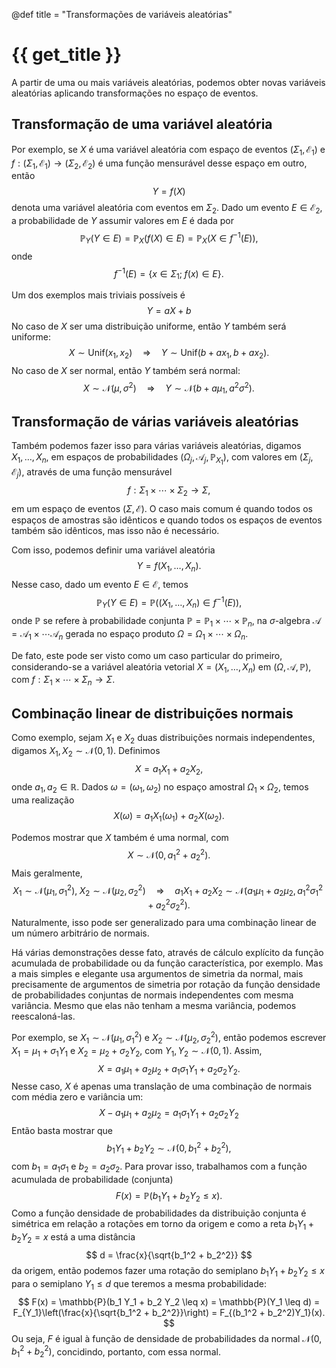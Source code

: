 @def title = "Transformações de variáveis aleatórias"

# {{ get_title }}

A partir de uma ou mais variáveis aleatórias, podemos obter novas variáveis aleatórias aplicando transformações no espaço de eventos.

## Transformação de uma variável aleatória

Por exemplo, se $X$ é uma variável aleatória com espaço de eventos $(\Sigma_1, \mathcal{E_1})$ e $f:(\Sigma_1, \mathcal{E_1}) \rightarrow (\Sigma_2, \mathcal{E_2})$ é uma função mensurável desse espaço em outro, então
$$
Y = f(X)
$$
denota uma variável aleatória com eventos em $\Sigma_2$. Dado um evento $E \in \mathcal{E}_2$, a probabilidade de $Y$ assumir valores em $E$ é dada por
$$
\mathbb{P}_Y(Y \in E) = \mathbb{P}_X(f(X) \in E) = \mathbb{P}_X(X \in f^{-1}(E)),
$$
onde
$$
f^{-1}(E) = \{x \in \Sigma_1; \;f(x)\in E\}.
$$

Um dos exemplos mais triviais possíveis é
$$
Y = aX + b
$$
No caso de $X$ ser uma distribuição uniforme, então $Y$ também será uniforme:
$$
X \sim \mathrm{Unif}(x_1, x_2) \quad \Longrightarrow \quad Y \sim \mathrm{Unif}(b + ax_1, b + ax_2).
$$
No caso de $X$ ser normal, então $Y$ também será normal:
$$
X \sim \mathcal{N}(\mu, \sigma^2) \quad \Longrightarrow \quad Y \sim \mathcal{N}(b + a\mu_1, a^2\sigma^2).
$$

## Transformação de várias variáveis aleatórias

Também podemos fazer isso para várias variáveis aleatórias, digamos $X_1, \ldots, X_n$, em espaços de probabilidades $(\Omega_j, \mathcal{A}_j, \mathbb{P}_{X_1})$, com valores em $(\Sigma_j, \mathcal{E}_j)$, através de uma função mensurável
$$
f: \Sigma_1 \times \cdots \times \Sigma_2 \rightarrow \Sigma,
$$
em um espaço de eventos $(\Sigma, \mathcal{E})$. O caso mais comum é quando todos os espaços de amostras são idênticos e quando todos os espaços de eventos também são idênticos, mas isso não é necessário.

Com isso, podemos definir uma variável aleatória
$$
Y = f(X_1, \ldots, X_n).
$$
Nesse caso, dado um evento $E\in \mathcal{E}$, temos
$$
\mathbb{P}_Y(Y \in E) = \mathbb{P}((X_1, \dots, X_n) \in f^{-1}(E)),
$$
onde $\mathbb{P}$ se refere à probabilidade conjunta $\mathbb{P} = \mathbb{P}_1 \times \cdots \times \mathbb{P}_n$, na $\sigma$-algebra $\mathcal{A} = \mathcal{A}_1 \times \cdots \mathcal{A}_n$ gerada no espaço produto $\Omega = \Omega_1 \times \cdots \times \Omega_n$.

De fato, este pode ser visto como um caso particular do primeiro, considerando-se a variável aleatória vetorial $X = (X_1, \ldots, X_n)$ em $(\Omega, \mathcal{A}, \mathbb{P})$, com $f:\Sigma_1 \times \cdots \times \Sigma_n \rightarrow \Sigma$.

## Combinação linear de distribuições normais

Como exemplo, sejam $X_1$ e $X_2$ duas distribuições normais independentes, digamos $X_1, X_2 \sim \mathcal{N}(0, 1)$. Definimos
$$
X = a_1 X_1 + a_2 X_2,
$$
onde $a_1, a_2 \in \mathbb{R}$. Dados $\omega = (\omega_1, \omega_2)$ no espaço amostral $\Omega_1 \times \Omega_2$, temos uma realização
$$
X(\omega) = a_1 X_1(\omega_1) + a_2 X(\omega_2).
$$

Podemos mostrar que $X$ também é uma normal, com
$$
X \sim \mathcal{N}(0, a_1^2 + a_2^2).
$$
Mais geralmente, 
$$
X_1 \sim \mathcal{N}(\mu_1, \sigma_1^2), \; X_2 \sim \mathcal{N}(\mu_2, \sigma_2^2) \quad \Longrightarrow \quad a_1 X_1 + a_2 X_2 \sim \mathcal{N}(a_1\mu_1 + a_2\mu_2, a_1^2\sigma_1^2 + a_2^2\sigma_2^2).
$$
Naturalmente, isso pode ser generalizado para uma combinação linear de um número arbitrário de normais.

Há várias demonstrações desse fato, através de cálculo explícito da função acumulada de probabilidade ou da função característica, por exemplo. Mas a mais simples e elegante usa argumentos de simetria da normal, mais precisamente de argumentos de simetria por rotação da função densidade de probabilidades conjuntas de normais independentes com mesma variância. Mesmo que elas não tenham a mesma variância, podemos reescaloná-las.

Por exemplo, se $X_1 \sim \mathcal{N}(\mu_1, \sigma_1^2)$ e $X_2 \sim \mathcal{N}(\mu_2, \sigma_2^2)$, então podemos escrever $X_1 = \mu_1 + \sigma_1 Y_1$ e $X_2 = \mu_2 + \sigma_2 Y_2$, com $Y_1, Y_2 \sim \mathcal{N}(0, 1)$. Assim,
$$
X = a_1\mu_1 + a_2\mu_2 + a_1\sigma_1 Y_1 + a_2\sigma_2 Y_2.
$$
Nesse caso, $X$ é apenas uma translação de uma combinação de normais com média zero e variância um:
$$
X - a_1\mu_1 + a_2\mu_2 = a_1\sigma_1 Y_1 + a_2\sigma_2 Y_2
$$
Então basta mostrar que
$$
b_1 Y_1 + b_2 Y_2 \sim \mathcal{N}(0, b_1^2 + b_2^2),
$$
com $b_1 = a_1\sigma_1$ e $b_2 = a_2\sigma_2$. Para provar isso, trabalhamos com a função acumulada de probabilidade (conjunta)
$$
F(x) = \mathbb{P}(b_1 Y_1 + b_2 Y_2 \leq x).
$$
Como a função densidade de probabilidades da distribuição conjunta é simétrica em relação a rotações em torno da origem e como a reta $b_1 Y_1 + b_2 Y_2 = x$ está a uma distância
$$
d = \frac{x}{\sqrt{b_1^2 + b_2^2}}
$$
da origem, então podemos fazer uma rotação do semiplano $b_1 Y_1 + b_2 Y_2 \leq x$ para o semiplano $Y_1 \leq d$ que teremos a mesma probabilidade:
$$
F(x) = \mathbb{P}(b_1 Y_1 + b_2 Y_2 \leq x) = \mathbb{P}(Y_1 \leq d) = F_{Y_1}\left(\frac{x}{\sqrt{b_1^2 + b_2^2}}\right) = F_{(b_1^2 + b_2^2)Y_1}(x).
$$
Ou seja, $F$ é igual à função de densidade de probabilidades da normal $\mathcal{N}(0, b_1^2 + b_2^2)$, concidindo, portanto, com essa normal.



